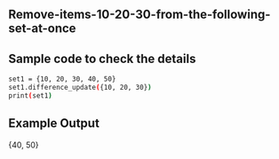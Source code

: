 ## Remove-items-10-20-30-from-the-following-set-at-once
## Sample code to check the details 
```sh
set1 = {10, 20, 30, 40, 50}
set1.difference_update({10, 20, 30})
print(set1)
```
## Example Output
{40, 50}
